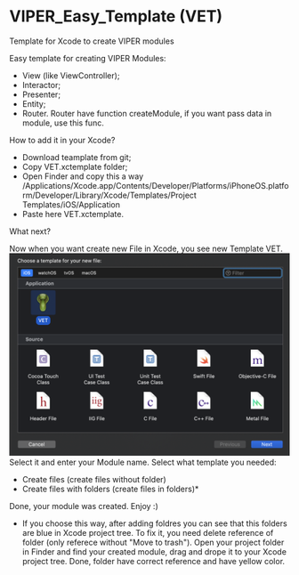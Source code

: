# VIPER_Easy_Template (VET)
Template for Xcode to create VIPER modules

Easy template for creating VIPER Modules: 

- View (like ViewController);
- Interactor;
- Presenter;
- Entity;
- Router.
Router have function createModule, if you want pass data in module, use this func.

How to add it in your Xcode?

- Download teamplate from git;
- Copy VET.xctemplate folder;
- Open Finder and copy this a way
/Applications/Xcode.app/Contents/Developer/Platforms/iPhoneOS.platform/Developer/Library/Xcode/Templates/Project Templates/iOS/Application
 - Paste here VET.xctemplate.
 
 What next?
 
Now when you want create new File in Xcode, you see new Template VET.
![Optional Text](https://github.com/AlexMatyushkin/VIPER_Easy_Template/blob/developer/VETScreen.png)
Select it and enter your Module name.
Select what template you needed:
- Create files (create files without folder)
- Create files with folders (create files in folders)*

Done, your module was created. 
Enjoy :)


* If you choose this way, after adding foldres you can see that this folders are blue in Xcode project tree. 
To fix it, you need delete reference of folder (only referece without "Move to trash"). Open your project folder in Finder and find your created module, drag and drope it to your Xcode project tree. Done, folder have correct reference and have yellow color. 
